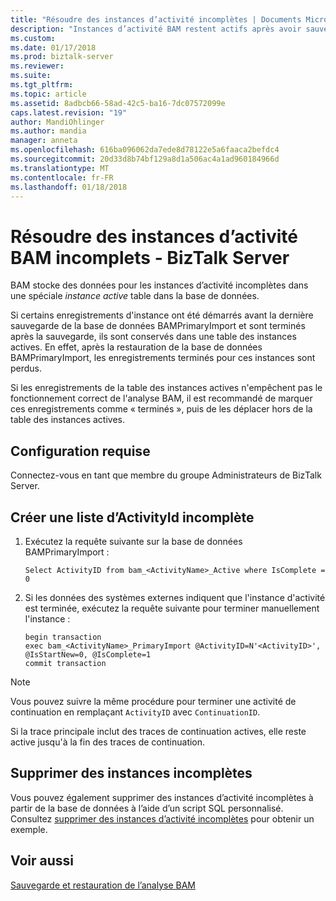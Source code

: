 ```yaml
---
title: "Résoudre des instances d’activité incomplètes | Documents Microsoft"
description: "Instances d’activité BAM restent actifs après avoir sauvegardé la base de données dans BizTalk Server"
ms.custom: 
ms.date: 01/17/2018
ms.prod: biztalk-server
ms.reviewer: 
ms.suite: 
ms.tgt_pltfrm: 
ms.topic: article
ms.assetid: 8adbcb66-58ad-42c5-ba16-7dc07572099e
caps.latest.revision: "19"
author: MandiOhlinger
ms.author: mandia
manager: anneta
ms.openlocfilehash: 616ba096062da7ede8d78122e5a6faaca2befdc4
ms.sourcegitcommit: 20d33d8b74bf129a8d1a506ac4a1ad960184966d
ms.translationtype: MT
ms.contentlocale: fr-FR
ms.lasthandoff: 01/18/2018
---
```

# <a name="resolve-incomplete-bam-activity-instances---biztalk-server"></a>Résoudre des instances d’activité BAM incomplets - BizTalk Server
BAM stocke des données pour les instances d’activité incomplètes dans une spéciale *instance active* table dans la base de données.  
  
 Si certains enregistrements d'instance ont été démarrés avant la dernière sauvegarde de la base de données BAMPrimaryImport et sont terminés après la sauvegarde, ils sont conservés dans une table des instances actives. En effet, après la restauration de la base de données BAMPrimaryImport, les enregistrements terminés pour ces instances sont perdus.  
  
 Si les enregistrements de la table des instances actives n'empêchent pas le fonctionnement correct de l'analyse BAM, il est recommandé de marquer ces enregistrements comme « terminés », puis de les déplacer hors de la table des instances actives.  
  
## <a name="prerequisites"></a>Configuration requise  
Connectez-vous en tant que membre du groupe Administrateurs de BizTalk Server.  
  
## <a name="create-a-list-of-incomplete-activityids"></a>Créer une liste d’ActivityId incomplète 
  
1.  Exécutez la requête suivante sur la base de données BAMPrimaryImport :  
  
    ```  
    Select ActivityID from bam_<ActivityName>_Active where IsComplete = 0  
    ```  
  
2.  Si les données des systèmes externes indiquent que l'instance d'activité est terminée, exécutez la requête suivante pour terminer manuellement l'instance :  
  
    ```  
    begin transaction
    exec bam_<ActivityName>_PrimaryImport @ActivityID=N'<ActivityID>', @IsStartNew=0, @IsComplete=1  
    commit transaction
    ```  
  
> [!NOTE]
>  Vous pouvez suivre la même procédure pour terminer une activité de continuation en remplaçant `ActivityID` avec `ContinuationID`.  
> 
>  Si la trace principale inclut des traces de continuation actives, elle reste active jusqu'à la fin des traces de continuation.  

## <a name="remove-incomplete-instances"></a>Supprimer des instances incomplètes
Vous pouvez également supprimer des instances d’activité incomplètes à partir de la base de données à l’aide d’un script SQL personnalisé. Consultez [supprimer des instances d’activité incomplètes](how-to-remove-incomplete-activity-instances.md) pour obtenir un exemple.

## <a name="see-also"></a>Voir aussi  
 [Sauvegarde et restauration de l’analyse BAM](../core/backing-up-and-restoring-bam.md)

